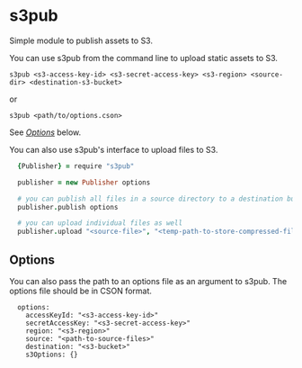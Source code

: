 s3pub
=====

Simple module to publish assets to S3.

You can use s3pub from the command line to upload static assets to S3.
    
    s3pub <s3-access-key-id> <s3-secret-access-key> <s3-region> <source-dir> <destination-s3-bucket>

  or

    s3pub <path/to/options.cson>

See *[Options][0]* below.

You can also use s3pub's interface to upload files to S3.

```coffeescript
  {Publisher} = require "s3pub"

  publisher = new Publisher options

  # you can publish all files in a source directory to a destination bucket
  publisher.publish options

  # you can upload individual files as well
  publisher.upload "<source-file>", "<temp-path-to-store-compressed-files>", "<destination-s3-bucket>", "<destination-file>", {"CacheControl": "max-age=86400"}
```

## Options

You can also pass the path to an options file as an argument to s3pub. The options file should be in CSON format.

```
  options: 
    accessKeyId: "<s3-access-key-id>"
    secretAccessKey: "<s3-secret-access-key>"
    region: "<s3-region>"
    source: "<path-to-source-files>"
    destination: "<s3-bucket>"
    s3Options: {}
```

[0]:#options

